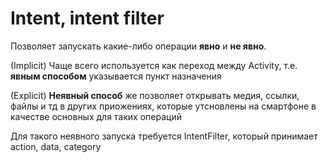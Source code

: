 # Intent, intent filter

Позволяет запускать какие-либо операции **явно** и **не явно**.

(Implicit)
Чаще всего используется как переход между Activity, т.е. **явным способом** указывается пункт назначения

(Explicit)
**Неявный способ** же позволяет открывать медия, ссылки, файлы и тд в других приожениях, которые утсновлены на смартфоне в качестве основных для таких операций

Для такого неявного запуска требуется IntentFilter, который принимает action, data, category